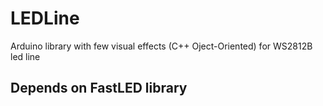# LEDLine
Arduino library with few visual effects (C++ Oject-Oriented) for WS2812B led line

## Depends on FastLED library
